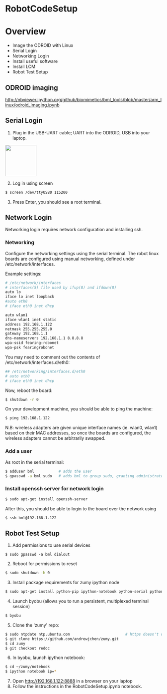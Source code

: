 RobotCodeSetup
==============

# Overview
* Image the ODROID with Linux
* Serial Login
* Networking Login
* Install useful software
* Install LCM
* Robot Test Setup


## ODROID imaging
http://nbviewer.ipython.org/github/biomimetics/bml_tools/blob/master/arm_linux/odroid_imaging.ipynb

## Serial Login
1. Plug in the USB-UART cable; UART into the ODROID, USB into your laptop.
  <img src="http://dn.odroid.com/homebackup/201206301837550501.jpg" height="100" width="100">

2. Log in using screen  
  ```sh
  $ screen /dev/ttyUSB0 115200
  ```
3. Press Enter, you should see a root terminal.


## Network Login
Networking login requires network configuration and installing ssh.

### Networking

Configure the networking settings using the serial terminal.
The robot linux boards are configured using manual networking, defined under /etc/network/interfaces.

Example settings:

```sh
# /etc/network/interfaces
# interfaces(5) file used by ifup(8) and ifdown(8)
auto lo
iface lo inet loopback
#auto eth0
# iface eth0 inet dhcp

auto wlan1
iface wlan1 inet static
address 192.168.1.122
netmask 255.255.255.0
gateway 192.168.1.1
dns-nameservers 192.168.1.1 8.8.8.8
wpa-ssid fearing-robonet
wpa-psk fearingrobonet
```

You may need to comment out the contents of /etc/network/interfaces.d/eth0:

```sh
## /etc/networking/interfaces.d/eth0
# auto eth0
# iface eth0 inet dhcp
```

Now, reboot the board:
```sh
$ shutdown -r 0
```

On your development machine, you should be able to ping the machine:
```sh
$ ping 192.168.1.122
```

N.B: wireless adapters are given unique interface names (ie. wlan0, wlan1) based on their MAC addresses, so once the boards are configured, the wireless adapters cannot be arbitrarily swapped.

### Add a user
As root in the serial terminal:
```sh
$ adduser bml           # adds the user
$ gpasswd -a bml sudo   # adds bml to group sudo, granting administrator privledges
```

### Install openssh server for network login

```sh
$ sudo apt-get install openssh-server
```
After this, you should be able to login to the board over the network using

```sh
$ ssh bml@192.168.1.122
```

## Robot Test Setup
1. Add permissions to use serial devices
  ```ssh
  $ sudo gpasswd -a bml dialout
  ```

2. Reboot for permissions to reset
  ```sh
  $ sudo shutdown -h 0
  ```

3. Install package requirements for zumy ipython node
  ```sh
  $ sudo apt-get install python-pip ipython-notebook python-serial python-numpy python-scipy byobu git
  ```

4. Launch byobu (allows you to run a persistent, multiplexed terminal session)
  ```sh
  $ byobu
  ```

5. Clone the 'zumy' repo:
  ```sh
  $ sudo ntpdate ntp.ubuntu.com                         # https doesn't work if the time isn't synced.
  $ git clone https://github.com/andrewjchen/zumy.git
  $ cd zumy
  $ git checkout redoc
  ```

6. In byobu, launch ipython notebook:
  ```sh
  $ cd ~/zumy/notebook
  $ ipython notebook ip=*
  ```

7. Open http://192.168.1.122:8888 in a browser on your laptop
8. Follow the instructions in the RobotCodeSetup.ipynb notebook.
 

